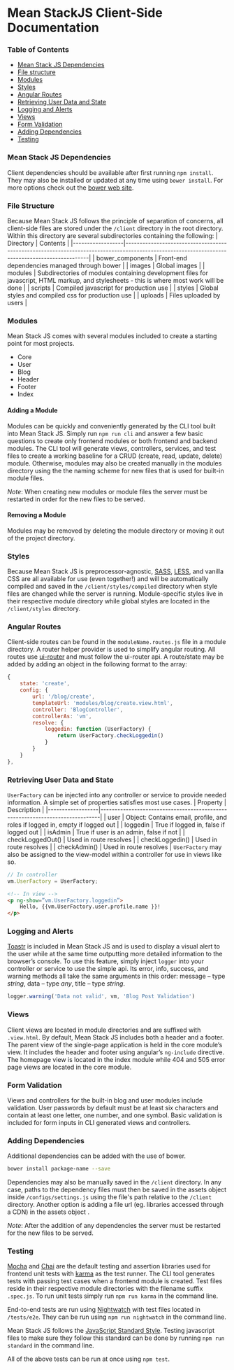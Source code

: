 # Mean StackJS Client-Side Documentation

### Table of Contents

- [Mean Stack JS Dependencies](#mean-stack-js-dependencies)
- [File structure](#file-structure)
- [Modules](#modules)
- [Styles](#styles)
- [Angular Routes](#angular-routes)
- [Retrieving User Data and State](#retrieving-user-data-and-state)
- [Logging and Alerts](#logging-and-alerts)
- [Views](#views)
- [Form Validation](#form-validation)
- [Adding Dependencies](#adding-dependencies)
- [Testing](#testing)

### Mean Stack JS Dependencies
Client dependencies should be available after first running `npm install`. They may also be installed or updated at any time using `bower install`. For more options check out the [bower web site](http://bower.io).

### File Structure
Because Mean Stack JS follows the principle of separation of concerns, all client-side files are stored under the `/client` directory in the root directory.  Within this directory are several subdirectories containing the following:
| Directory        | Contents                                                                                                                                      |
|------------------|-----------------------------------------------------------------------------------------------------------------------------------------------|
| bower_components | Front-end dependencies managed through bower                                                                                                  |
| images           | Global images                                                                                                                                 |
| modules          | Subdirectories of modules containing development files for javascript, HTML markup, and stylesheets - this is where most work will be done    |
| scripts          | Compiled javascript for production use                                                                                                        |
| styles           | Global styles and compiled css for production use                                                                                             |
| uploads          | Files uploaded by users                                                                                                                       |

### Modules
Mean Stack JS comes with several modules included to create a starting point for most projects.  

- Core
- User
- Blog
- Header
- Footer
- Index

#### Adding a Module
Modules can be quickly and conveniently generated by the CLI tool built into Mean Stack JS. Simply run `npm run cli` and answer a few basic questions to create only frontend modules or both frontend and backend modules.  The CLI tool will generate views, controllers, services, and test files to create a working baseline for a CRUD (create, read, update, delete) module. Otherwise, modules may also be created manually in the modules directory using the the naming scheme for new files that is used for built-in module files.

*Note*: When creating new modules or module files the server must be restarted in order for the new files to be served. 

#### Removing a Module
Modules may be removed by deleting the module directory or moving it out of the project directory.

### Styles
Because Mean Stack JS is preprocessor-agnostic, [SASS](http://sass-lang.com), [LESS](http://lesscss.org), and vanilla CSS are all available for use (even together!) and will be automatically compiled and saved in the `/client/styles/compiled` directory when style files are changed while the server is running. Module-specific styles live in their respective module directory while global styles are located in the `/client/styles` directory.

### Angular Routes
Client-side routes can be found in the `moduleName.routes.js` file in a module directory. A router helper  provider is used to simplify angular routing. All routes use [ui-router](https://github.com/angular-ui/ui-router) and must follow the ui-router api. A route/state may be added by adding an object in the following format to the array:
```javascript
{
    state: 'create',
    config: {
        url: '/blog/create',
        templateUrl: 'modules/blog/create.view.html',
        controller: 'BlogController',
        controllerAs: 'vm',
        resolve: {
            loggedin: function (UserFactory) {
                return UserFactory.checkLoggedin()
            }
        }
    }
},
```

### Retrieving User Data and State
`UserFactory` can be injected into any controller or service to provide needed information. A simple set of properties satisfies most use cases.
| Property         | Description                                                                  |
|------------------|------------------------------------------------------------------------------|
| user             | Object: Contains email, profile, and roles if logged in, empty if logged out |
| loggedin         | True if logged in, false if logged out                                       |
| isAdmin          | True if user is an admin, false if not                                       |
| checkLoggedOut() | Used in route resolves                                                       |
| checkLoggedin()  | Used in route resolves                                                       |
| checkAdmin()     | Used in route resolves                                                       |
`UserFactory` may also be assigned to the view-model within a controller for use in views like so.
```javascript
// In controller
vm.UserFactory = UserFactory;
```
```html
<!-- In view -->
<p ng-show=”vm.UserFactory.loggedin”>
	Hello, {{vm.UserFactory.user.profile.name }}!
</p>
```

### Logging and Alerts
[Toastr](http://toastrjs.com) is included in Mean Stack JS and is used to display a visual alert to the user while at the same time outputting more detailed information to the browser’s console. To use this feature, simply inject `logger` into your controller or service to use the simple api. Its error, info, success, and warning methods all take the same arguments in this order: message – type *string*, data – type *any*, title – type *string*.
```javascript
logger.warning('Data not valid', vm, 'Blog Post Validation')
```

### Views
Client views are located in module directories and are suffixed with `.view.html`. By default, Mean Stack JS includes both a header and a footer.  The parent view of the single-page application is held in the core module’s view. It includes the header and footer using angular’s `ng-include` directive.  The homepage view is located in the index module while 404 and 505 error page views are located in the core module.

### Form Validation
Views and controllers for the built-in blog and user modules include validation. User passwords by default must be at least six characters and contain at least one letter, one number, and one symbol. Basic validation is included for form inputs in CLI generated views and controllers. 

### Adding Dependencies
Additional dependencies can be added with the use of bower.  
```bash
bower install package-name --save
```
Dependencies may also be manually saved in the `/client` directory. In any case, paths to the dependency files must then be saved in the assets object inside `/configs/settings.js` using the file's path relative to the `/client` directory. Another option is adding a file url (eg. libraries accessed through a CDN) in the assets object .

*Note*: After the addition of any dependencies the server must be restarted for the new files to be served.

### Testing
[Mocha](https://mochajs.org) and [Chai](http://chaijs.com) are the default testing and assertion libraries used for frontend unit tests with [karma](https://karma-runner.github.io/0.13/index.html) as the test runner. The CLI tool generates tests with passing test cases when a frontend module is created. Test files reside in their respective module directories with the filename suffix `.spec.js`.  To run unit tests simply run `npm run karma` in the command line.

End-to-end tests are run using [Nightwatch](http://nightwatchjs.org) with test files located in `/tests/e2e`. They can be run using `npm run nightwatch` in the command line.

Mean Stack JS follows the [JavaScript Standard Style](http://standardjs.com). Testing javascript files to make sure they follow this standard can be done by running `npm run standard` in the command line.

All of the above tests can be run at once using `npm test`.